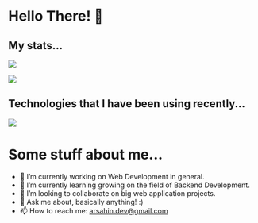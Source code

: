 # Hello There! 👋

<p align="center">
  <h2>My stats...</h2>
  <img align="center" src="https://github-readme-stats.vercel.app/api?username=ARS-coding&count_private=true&show_icons=true&theme=tokyonight&hide=stars" />
  <p align="left"> <a href="https://github.com/ryo-ma/github-profile-trophy"><img src="https://github-profile-trophy.vercel.app/?username=ARS-coding" /></a> </p>

</p>

<p align="center">
  <h2>Technologies that I have been using recently...</h2>
  <img align="center" src="https://github-readme-stats.vercel.app/api/top-langs/?username=ARS-coding&layout=compact&theme=tokyonight&langs_count=10" />
</p>

# Some stuff about me...
- 🔭 I’m currently working on Web Development in general.
- 🌱 I’m currently learning growing on the field of Backend Development.
- 👯 I’m looking to collaborate on big web application projects.
- 💬 Ask me about, basically anything! :)
- 📫 How to reach me: arsahin.dev@gmail.com

